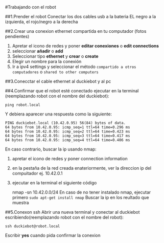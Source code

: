 #Trabajando con el robot

##1.Prender el robot
Conectar los dos cables usb a la bateria
EL negro a la izquierda, el rojo/negro a la derecha

##2.Crear una conexion ethernet compartida en tu computador
(fotos pendientes)
 1. Apretar el icono de redes y poner **editar conexiones** o **edit connections**
 2. seleccionar **añadir** o **add**
 3. Seleccionar tipo **ethernet** y **crear** o **create**
 4. Elegir un nombre para la conexión
 5. Ir a ipv4 settings y seleccionar el método `compartido a otros computadores` o `shared to other computers`
 
##3.Conecctar el cable ethernet al duckiebot y al pc
 
##4.Confirmar que el robot esté conectado
ejecutar en la terminal (reemplazando robot con el nombre del duckiebot):
    
    ping robot.local    
Y debiera aparecer una respuesta como la siguiente:
    
    PING duckiebot.local (10.42.0.95) 56(84) bytes of data.
    64 bytes from 10.42.0.95: icmp_seq=1 ttl=64 time=0.296 ms
    64 bytes from 10.42.0.95: icmp_seq=2 ttl=64 time=0.423 ms
    64 bytes from 10.42.0.95: icmp_seq=3 ttl=64 time=0.417 ms
    64 bytes from 10.42.0.95: icmp_seq=4 ttl=64 time=0.406 ms
En caso contrario, buscar la ip usando nmap:
1. apretar el icono de redes y poner connection information
2. en la pestaña de la red creada enateriormente, ver la direccion ip del compuitador ej. 10.42.0.1
3. ejecutar en la terminal el siguiente código
    
    nmap -sn 10.42.0.0/24
En caso de no tener instalado nmap, ejecutar primero `sudo apt-get install nmap`
Buscar la ip en los reultado que muestra

##5.Conexon ssh
Abrir una nueva terminal y conectar al duckiebot escribiendo(reemplazando robot con el nombre del robot):
    
    ssh duckiebot@robot.local
    
Escribir **yes** cuando pida confirmar la conexion
